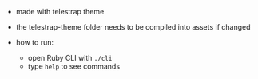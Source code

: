 - made with telestrap theme
- the telestrap-theme folder needs to be compiled into assets if changed

- how to run:
  - open Ruby CLI with `./cli`
  - type `help` to see commands

